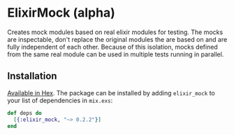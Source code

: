 # ElixirMock (alpha)

Creates mock modules based on real elixir modules for testing. The mocks are inspectable, don't replace the original
modules the are based on and are fully independent of each other. Because of this isolation, mocks defined from the same
real module can be used in multiple tests running in parallel.

## Installation

[Available in Hex](https://hex.pm/packages/elixir_mock). The package can be installed
by adding `elixir_mock` to your list of dependencies in `mix.exs`:

```elixir
def deps do
  [{:elixir_mock, "~> 0.2.2"}]
end
```

